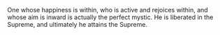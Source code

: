 One whose happiness is within, who is active and rejoices within, and whose aim is inward is actually the perfect mystic. He is liberated in the Supreme, and ultimately he attains the Supreme.